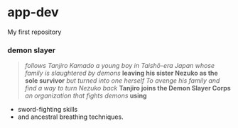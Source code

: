 # app-dev
My first repository
### demon slayer
> *follows*
> *Tanjiro Kamado*
> *a young boy in Taishō-era Japan*
> *whose family is slaughtered by demons*
>  **leaving his sister Nezuko as the sole survivor**
>  *but turned into one herself To avenge his family and find a way to turn Nezuko back*
>  **Tanjiro joins the Demon Slayer Corps**
>  *an organization that fights demons*
>  **using**
- sword-fighting skills
- and ancestral breathing techniques.
